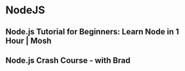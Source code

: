 # NodeJS
## Node.js Tutorial for Beginners: Learn Node in 1 Hour | Mosh
## Node.js Crash Course - with Brad